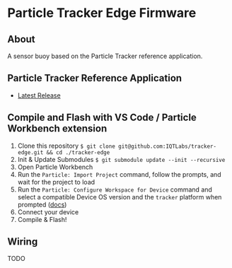 
# Particle Tracker Edge Firmware

## About

A sensor buoy based on the Particle Tracker reference application.

## Particle Tracker Reference Application

- [Latest Release](https://github.com/particle-iot/tracker-edge/releases)

## Compile and Flash with VS Code / Particle Workbench extension

1. Clone this repository `$ git clone git@github.com:IQTLabs/tracker-edge.git && cd ./tracker-edge`
2. Init & Update Submodules `$ git submodule update --init --recursive`
3. Open Particle Workbench
4. Run the `Particle: Import Project` command, follow the prompts, and wait for the project to load
5. Run the `Particle: Configure Workspace for Device` command and select a compatible Device OS version and the `tracker` platform when prompted ([docs](https://docs.particle.io/tutorials/developer-tools/workbench/#cloud-build-and-flash))
6. Connect your device
7. Compile & Flash!

## Wiring
TODO